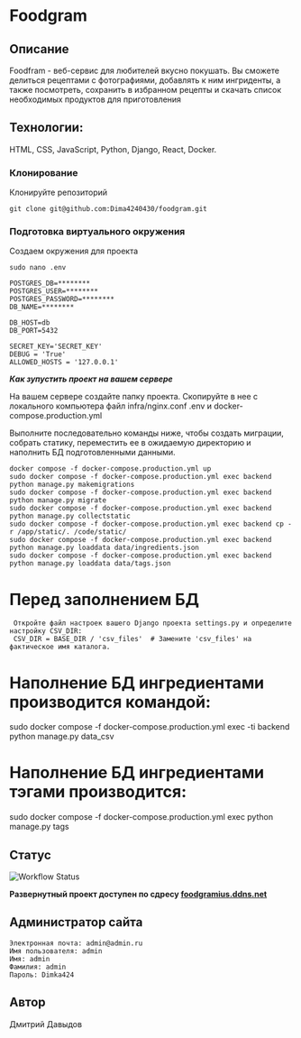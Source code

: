 # Foodgram
## Описание
Foodfram - веб-сервис для любителей вкусно покушать. Вы сможете делиться рецептами с фотографиями, добавлять к ним ингриденты, а также посмотреть, сохранить в избранном рецепты и скачать список необходимых продуктов для приготовления

## Технологии:
HTML, CSS, JavaScript, Python, Django, React, Docker.

### Клонирование
Клонируйте репозиторий
```
git clone git@github.com:Dima4240430/foodgram.git
```
### Подготовка виртуального окружения
Создаем окружения для проекта
```
sudo nano .env
```
```
POSTGRES_DB=********
POSTGRES_USER=********
POSTGRES_PASSWORD=********
DB_NAME=********

DB_HOST=db
DB_PORT=5432

SECRET_KEY='SECRET_KEY'
DEBUG = 'True'
ALLOWED_HOSTS = '127.0.0.1'
```

***Как зупустить проект на вашем сервере***

На вашем сервере создайте папку проекта.
Скопируйте в нее с локального компьютера файл infra/nginx.conf .env и docker-compose.production.yml

Выполните последовательно команды ниже, чтобы создать миграции, собрать статику, переместить ее в ожидаемую директорию и наполнить БД подготовленными данными.
```
docker compose -f docker-compose.production.yml up
sudo docker compose -f docker-compose.production.yml exec backend python manage.py makemigrations
sudo docker compose -f docker-compose.production.yml exec backend python manage.py migrate
sudo docker compose -f docker-compose.production.yml exec backend python manage.py collectstatic
sudo docker compose -f docker-compose.production.yml exec backend cp -r /app/static/. /code/static/
sudo docker compose -f docker-compose.production.yml exec backend python manage.py loaddata data/ingredients.json
sudo docker compose -f docker-compose.production.yml exec backend python manage.py loaddata data/tags.json
```
# Перед заполнением БД

```
 Откройте файл настроек вашего Django проекта settings.py и определите настройку CSV_DIR:
 CSV_DIR = BASE_DIR / 'csv_files'  # Замените 'csv_files' на фактическое имя каталога.

```
# Наполнение БД ингредиентами производится командой:
sudo docker compose -f docker-compose.production.yml exec -ti backend python manage.py data_csv
# Наполнение БД ингредиентами тэгами производится:
sudo docker compose -f docker-compose.production.yml exec python manage.py tags
## Статус
![Workflow Status](https://github.com/Dima4240430/foodgram/actions/workflows/main.yml/badge.svg)

**Развернутный проект доступен по сдресу [foodgramius.ddns.net](https://bumfa-foodgram.duckdns.org)**

## Администратор сайта
```
Электронная почта: admin@admin.ru
Имя пользователя: admin
Имя: admin
Фамилия: admin
Пароль: Dimka424
```

## Автор
Дмитрий Давыдов
